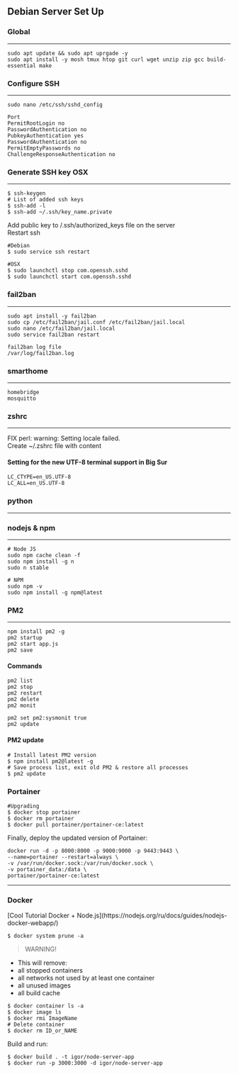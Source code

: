 <h2>Debian Server Set Up</h2>
<h3>Global</h3>
<hr>

```
sudo apt update && sudo apt uprgade -y
sudo apt install -y mosh tmux htop git curl wget unzip zip gcc build-essential make
```
<h3>Configure SSH</h3>
<hr>

```
sudo nano /etc/ssh/sshd_config

Port
PermitRootLogin no
PasswordAuthentication no
PubkeyAuthentication yes
PasswordAuthentication no
PermitEmptyPasswords no
ChallengeResponseAuthentication no
```
<h3>Generate SSH key OSX</h3>
<hr>

```
$ ssh-keygen
# List of added ssh keys
$ ssh-add -l
$ ssh-add ~/.ssh/key_name.private
```
Add public key to /.ssh/authorized_keys file on the server<br>
Restart ssh
```
#Debian
$ sudo service ssh restart

#OSX
$ sudo launchctl stop com.openssh.sshd
$ sudo launchctl start com.openssh.sshd
```
<h3>fail2ban</h3>
<hr>

```
sudo apt install -y fail2ban
sudo cp /etc/fail2ban/jail.conf /etc/fail2ban/jail.local
sudo nano /etc/fail2ban/jail.local
sudo service fail2ban restart
```
```
fail2ban log file
/var/log/fail2ban.log
```

<h3>smarthome</h3>
<hr>

```
homebridge
mosquitto
```

<h3>zshrc</h3>
<hr>


FIX perl: warning: Setting locale failed. <br>
Create ~/.zshrc file with content 

<h4>Setting for the new UTF-8 terminal support in Big Sur</h4>

```
LC_CTYPE=en_US.UTF-8
LC_ALL=en_US.UTF-8
```

<h3>python</h3>
<hr>

<h3>nodejs & npm</h3>
<hr>

```
# Node JS
sudo npm cache clean -f
sudo npm install -g n
sudo n stable

# NPM
sudo npm -v
sudo npm install -g npm@latest
```
<h3>PM2</h3>
<hr>

```
npm install pm2 -g
pm2 startup
pm2 start app.js
pm2 save
```

<h4>Commands</h4>

```
pm2 list
pm2 stop
pm2 restart
pm2 delete
pm2 monit

pm2 set pm2:sysmonit true
pm2 update
```

<h4>PM2 update</h4>

```
# Install latest PM2 version
$ npm install pm2@latest -g
# Save process list, exit old PM2 & restore all processes
$ pm2 update
```

<h3>Portainer</h3>

```
#Upgrading
$ docker stop portainer
$ docker rm portainer
$ docker pull portainer/portainer-ce:latest
```

Finally, deploy the updated version of Portainer:
```
docker run -d -p 8000:8000 -p 9000:9000 -p 9443:9443 \
--name=portainer --restart=always \
-v /var/run/docker.sock:/var/run/docker.sock \
-v portainer_data:/data \
portainer/portainer-ce:latest
```

---
<h3>Docker</h3>
[Cool Tutorial Docker + Node.js](https://nodejs.org/ru/docs/guides/nodejs-docker-webapp/)

```
$ docker system prune -a
```

>WARNING!<br> 
* This will remove:<br>
* all stopped containers<br>
* all networks not used by at least one container<br>
* all unused images<br>
* all build cache<br>

```
$ docker container ls -a
$ docker image ls
$ docker rmi ImageName
# Delete container 
$ docker rm ID_or_NAME 
```

Build and run:
```
$ docker build . -t igor/node-server-app
$ docker run -p 3000:3000 -d igor/node-server-app
```

